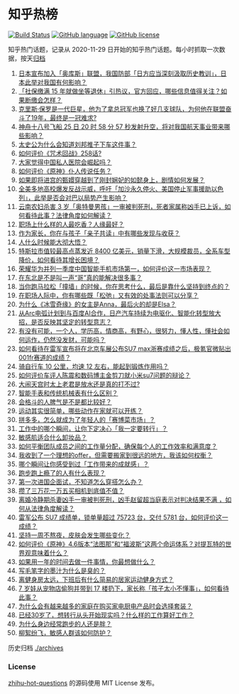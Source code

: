# 知乎热榜
[![Build Status](https://github.com/ToWeLong/zhihu-hot-questions/workflows/CI/badge.svg)](https://github.com/ToWeLong/zhihu-hot-questions/actions)
[![GitHub language](https://img.shields.io/badge/language-golang-orange.svg)](https://golang.org/)
[![GitHub license](https://img.shields.io/github/license/ToWeLong/zhihu-hot-questions)](https://github.com/ToWeLong/zhihu-hot-questions/blob/main/LICENSE)

知乎热门话题，记录从 2020-11-29 日开始的知乎热门话题。每小时抓取一次数据，按天[归档](./archives)

<!-- BEGIN -->

1. [日本宣布加入「奥库斯」联盟，我国防部「日方应当深刻汲取历史教训」，日本此举对我国有何影响？](https://www.zhihu.com/question/654070240)
1. [「社保缴满 15 年就做坐等退休」引热议，官方回应，哪些信息值得关注？如果断缴会怎样？](https://www.zhihu.com/question/654043819)
1. [克里斯·保罗是一代巨星，他为了拿总冠军也换了好几支球队，为何他在联盟奋斗了19年，最终是一冠难求?](https://www.zhihu.com/question/653527264)
1. [神舟十八号飞船 25 日 20 时 58 分 57 秒发射升空，将对我国航天事业带来哪些影响？](https://www.zhihu.com/question/653766791)
1. [太史公为什么会知道刘邦推子下车这件事？](https://www.zhihu.com/question/575273049)
1. [如何评价《咒术回战》258话?](https://www.zhihu.com/question/654062930)
1. [大家觉得中国私人医院会崛起吗？](https://www.zhihu.com/question/651145606)
1. [如何评价《原神》仆人传说任务？](https://www.zhihu.com/question/653783140)
1. [如果即将进宫的甄嬛穿越到了刚封娴妃的如懿身上，剧情如何发展？](https://www.zhihu.com/question/652742376)
1. [全美多地高校爆发反战示威，呼吁「加沙永久停火、美国停止军事援助以色列」，此举是否会对巴以局势产生影响？](https://www.zhihu.com/question/654047885)
1. [云南农妇杀害 3 岁「奥特曼男孩」一审被判死刑，死者家属称凶手已上诉，如何看待此事？法律角度如何解读？](https://www.zhihu.com/question/653753302)
1. [职场上什么样的人最吃香？人缘最好？](https://www.zhihu.com/question/653845288)
1. [作为家长，你在与孩子「亲子共读」中有哪些发现与收获？](https://www.zhihu.com/question/653729858)
1. [人什么时候能大彻大悟？](https://www.zhihu.com/question/653696713)
1. [特斯拉市值较最高点蒸发近 8400 亿美元，销量下滑，大规模裁员，全系车型降价，如何看待其增长困境？](https://www.zhihu.com/question/653995107)
1. [荣耀华为并列一季度中国智能手机市场第一，如何评价这一市场表现？](https://www.zhihu.com/question/654061881)
1. [在东北是不是叫一声“哥”真的能解决很多事？](https://www.zhihu.com/question/374816625)
1. [当你跑马拉松「撞墙」的时候，你在思考什么，最后是靠什么坚持到终点的？](https://www.zhihu.com/question/653134730)
1. [在职场人际中，你有哪些既「松弛」又有效的处事法则可以分享？](https://www.zhihu.com/question/653430716)
1. [为什么《冰雪奇缘》的女主是Anna，最后火的却是Elsa？](https://www.zhihu.com/question/361926542)
1. [从Arc电弧计划到与百度AI合作，日产汽车持续为电驱化、智能化转型放大招，是否反映其坚定的转型意志？](https://www.zhihu.com/question/654047744)
1. [有没有可能，一个人，学历高，情商高，有野心，很努力，懂人性，懂社会如何运作，仍然没发财，可能吗？](https://www.zhihu.com/question/646336883)
1. [如何看待在雷军宣布将在北京车展公布SU7 max浙赛成绩之后，极氪官微贴出001fr赛道的成绩？](https://www.zhihu.com/question/653979245)
1. [骑自行车 10 公里，均速 12 左右，能起到锻炼作用吗？](https://www.zhihu.com/question/653134649)
1. [如何评价车评人陈震和数码博主金剪刀就小米su7问题的辩论？](https://www.zhihu.com/question/653888123)
1. [大闹天宫时太上老君是放水还是真的打不过?](https://www.zhihu.com/question/653579972)
1. [智能手表和传统机械表有什么区别？](https://www.zhihu.com/question/650461052)
1. [会格斗的人脾气是不是都比较好？](https://www.zhihu.com/question/652987268)
1. [运动其实很简单，哪些动作在家就可以开练？](https://www.zhihu.com/question/653716710)
1. [拼多多，怎么就成为了年轻人的「赛博菜市场」？](https://www.zhihu.com/question/653961442)
1. [工作中的哪个瞬间，让你下定决心「我一定要转行」？](https://www.zhihu.com/question/652238187)
1. [敏感肌适合什么卸妆品？](https://www.zhihu.com/question/649938650)
1. [如何平衡团队成员之间的工作量分配，确保每个人的工作效率和满意度？](https://www.zhihu.com/question/653175496)
1. [我收到了一个理想的offer，但需要搬家到很远的地方，我该如何权衡？](https://www.zhihu.com/question/653474361)
1. [哪个瞬间让你感受到过「工作带来的成就感」？](https://www.zhihu.com/question/653430339)
1. [跑步跑上瘾了的人有什么表现？](https://www.zhihu.com/question/652381462)
1. [第一次进国企面试，不知道怎么穿搭怎么办？](https://www.zhihu.com/question/326467510)
1. [攒了三万花一万五买相机到底值不值？](https://www.zhihu.com/question/653638890)
1. [离婚冷静期杀妻凶手一审被判死刑，凶手赵留超当庭表示对判决结果不满 ，如何从法律角度解读？](https://www.zhihu.com/question/654047317)
1. [雷军公布 SU7 成绩单，锁单量超过 75723 台，交付 5781 台，如何评价这一成绩？](https://www.zhihu.com/question/654050902)
1. [坚持一周不熬夜，皮肤会发生哪些变化？](https://www.zhihu.com/question/649377632)
1. [如何评价《原神》4.6版本“法图那”和“福波斯”这两个命运体系？对提瓦特的世界观意味着什么？](https://www.zhihu.com/question/653975230)
1. [如果用一年的时间去做一件事情，你最想做什么？](https://www.zhihu.com/question/653112164)
1. [写毛笔字的墨汁为什么是臭的？](https://www.zhihu.com/question/28713017)
1. [离健身房太远，下班后有什么简易的居家运动健身方式？](https://www.zhihu.com/question/653134984)
1. [7 岁娃从宠物店偷狗并带到 17 楼扔下，家长称「孩子太小不懂事」，如何看待此事？](https://www.zhihu.com/question/653964219)
1. [为什么会有越来越多的家庭在购买家电厨电产品时会选择套装？](https://www.zhihu.com/question/653988604)
1. [已经30岁了，想转行从头开始现实吗？什么样的工作算好工作？](https://www.zhihu.com/question/652110859)
1. [为什么身边经常跑步的人还是胖？](https://www.zhihu.com/question/653305647)
1. [柳絮纷飞，敏感人群该如何防护？](https://www.zhihu.com/question/654051468)

<!-- END -->

历史归档 [./archives](./archives)


### License
[zhihu-hot-questions](https://github.com/towelong/zhihu-hot-questions) 的源码使用 MIT License 发布。